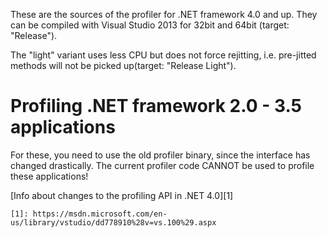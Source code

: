 These are the sources of the profiler for .NET framework 4.0 and up.
They can be compiled with Visual Studio 2013 for 32bit and 64bit (target: "Release").

The "light" variant uses less CPU but does not force rejitting, i.e. pre-jitted methods will not be picked up(target: "Release Light").

# Profiling .NET framework 2.0 - 3.5 applications

For these, you need to use the old profiler binary, since the interface has changed drastically.
The current profiler code CANNOT be used to profile these applications!

[Info about changes to the profiling API in .NET 4.0][1]


    [1]: https://msdn.microsoft.com/en-us/library/vstudio/dd778910%28v=vs.100%29.aspx